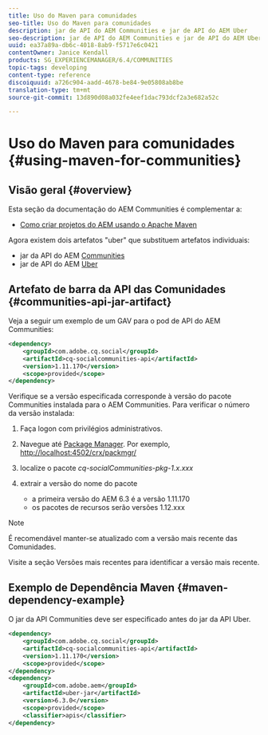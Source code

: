 ```yaml
---
title: Uso do Maven para comunidades
seo-title: Uso do Maven para comunidades
description: jar de API do AEM Communities e jar de API do AEM Uber
seo-description: jar de API do AEM Communities e jar de API do AEM Uber
uuid: ea37a89a-db6c-4018-8ab9-f5717e6c0421
contentOwner: Janice Kendall
products: SG_EXPERIENCEMANAGER/6.4/COMMUNITIES
topic-tags: developing
content-type: reference
discoiquuid: a726c904-aadd-4678-be84-9e05808ab8be
translation-type: tm+mt
source-git-commit: 13d890d08a032fe4eef1dac793dcf2a3e682a52c

---
```



# Uso do Maven para comunidades {#using-maven-for-communities}

## Visão geral {#overview}

Esta seção da documentação do AEM Communities é complementar a:

* [Como criar projetos do AEM usando o Apache Maven](../../help/sites-developing/ht-projects-maven.md)

Agora existem dois artefatos &quot;uber&quot; que substituem artefatos individuais:

* jar da API do AEM [Communities](#communities-api-jar-artifact)
* jar de API do AEM [Uber](../../help/sites-developing/ht-projects-maven.md#what-is-the-uberjar)

## Artefato de barra da API das Comunidades {#communities-api-jar-artifact}

Veja a seguir um exemplo de um GAV para o pod de API do AEM Communities:

```xml
<dependency>
    <groupId>com.adobe.cq.social</groupId>
    <artifactId>cq-socialcommunities-api</artifactId>
    <version>1.11.170</version>
    <scope>provided</scope>
</dependency>
```

Verifique se a versão especificada corresponde à versão do pacote Communities instalada para o AEM Communities. Para verificar o número da versão instalada:

1. Faça logon com privilégios administrativos.
2. Navegue até [Package Manager](../../help/sites-administering/package-manager.md). Por exemplo, [http://localhost:4502/crx/packmgr/](http://localhost:4502/crx/packmgr/)

3. localize o pacote *cq-socialCommunities-pkg-1.x.xxx*
4. extrair a versão do nome do pacote
   * a primeira versão do AEM 6.3 é a versão 1.11.170
   * os pacotes de recursos serão versões 1.12.xxx

>[!NOTE]
>
>É recomendável manter-se atualizado com a versão mais recente das Comunidades.
>
>Visite a seção Versões [](deploy-communities.md#latest-releases) mais recentes para identificar a versão mais recente.

## Exemplo de Dependência Maven {#maven-dependency-example}

O jar da API Communities deve ser especificado antes do jar da API Uber.

```xml
<dependency>
    <groupId>com.adobe.cq.social</groupId>
    <artifactId>cq-socialcommunities-api</artifactId>
    <version>1.11.170</version>
    <scope>provided</scope>
</dependency>
<dependency>
    <groupId>com.adobe.aem</groupId>
    <artifactId>uber-jar</artifactId>
    <version>6.3.0</version>
    <scope>provided</scope>
    <classifier>apis</classifier>
</dependency>
```
